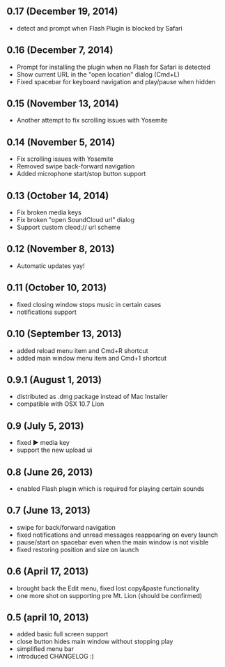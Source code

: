 ## 0.17 (December 19, 2014)
- detect and prompt when Flash Plugin is blocked by Safari

## 0.16 (December 7, 2014)
- Prompt for installing the plugin when no Flash for Safari is detected
- Show current URL in the "open location" dialog (Cmd+L)
- Fixed spacebar for keyboard navigation and play/pause when hidden

## 0.15 (November 13, 2014)
- Another attempt to fix scrolling issues with Yosemite

## 0.14 (November 5, 2014)
- Fix scrolling issues with Yosemite
- Removed swipe back-forward navigation
- Added microphone start/stop button support

## 0.13 (October 14, 2014)
- Fix broken media keys
- Fix broken "open SoundCloud url" dialog
- Support custom cleod:// url scheme

## 0.12 (November 8, 2013)
- Automatic updates yay!

## 0.11 (October 10, 2013)
- fixed closing window stops music in certain cases
- notifications support

## 0.10 (September 13, 2013)
- added reload menu item and Cmd+R shortcut
- added main window menu item and Cmd+1 shortcut

## 0.9.1 (August 1, 2013)
- distributed as .dmg package instead of Mac Installer
- compatible with OSX 10.7 Lion

## 0.9 (July 5, 2013)

- fixed ▶ media key
- support the new upload ui

## 0.8 (June 26, 2013)

- enabled Flash plugin which is required for playing certain sounds

## 0.7 (June 13, 2013)

- swipe for back/forward navigation
- fixed notifications and unread messages reappearing on every launch
- pause/start on spacebar even when the main window is not visible
- fixed restoring position and size on launch

## 0.6 (April 17, 2013)

- brought back the Edit menu, fixed lost copy&paste functionality
- one more shot on supporting pre Mt. Lion (should be confirmed)

## 0.5 (april 10, 2013)

- added basic full screen support
- close button hides main window without stopping play
- simplified menu bar
- introduced CHANGELOG :)
